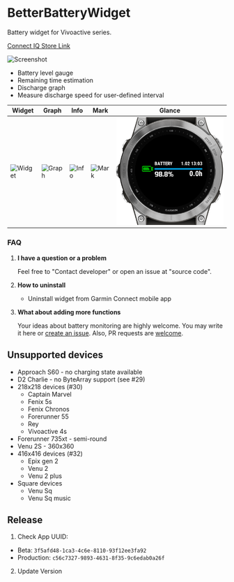 # BetterBatteryWidget

Battery widget for Vivoactive series.

[Connect IQ Store Link](https://apps.garmin.com/en-US/apps/c6e9f350-955a-476d-a7b6-49e33b155870)

![Screenshot](https://github.com/tumb1er/BetterBatteryWidget/blob/master/store/title.png)

* Battery level gauge
* Remaining time estimation
* Discharge graph
* Measure discharge speed for user-defined interval

Widget | Graph | Info | Mark | Glance
-- | -- | -- | -- | --
![Widget](https://github.com/tumb1er/BetterBatteryWidget/blob/master/store/widget.png) | ![Graph](https://github.com/tumb1er/BetterBatteryWidget/blob/master/store/graph_page.png) | ![Info](https://github.com/tumb1er/BetterBatteryWidget/blob/master/store/info_page.png) | ![Mark](https://github.com/tumb1er/BetterBatteryWidget/blob/master/store/mark.png) | ![Glance](https://github.com/tumb1er/BetterBatteryWidget/blob/master/store/glance.png)  


### FAQ

1. **I have a question or a problem**

   Feel free to "Contact developer" or open an issue at "source code".

2. **How to uninstall**

   * Uninstall widget from Garmin Connect mobile app

3. **What about adding more functions**
	
   Your ideas about battery monitoring are highly welcome. You may write it here or [create an issue](https://github.com/tumb1er/BetterBatteryWidget/issues/new).
   Also, PR requests are [welcome](https://github.com/tumb1er/BetterBatteryWidget/pull/new/master).
   
## Unsupported devices

* Approach S60 - no charging state available
* D2 Charlie - no ByteArray support (see #29)
* 218x218 devices (#30)
   * Captain Marvel
   * Fenix 5s
   * Fenix Chronos
   * Forerunner 55
   * Rey
   * Vivoactive 4s
* Forerunner 735xt - semi-round
* Venu 2S - 360x360 
* 416x416 devices (#32)
   * Epix gen 2
   * Venu 2
   * Venu 2 plus
* Square devices
   * Venu Sq
   * Venu Sq music

## Release

1. Check App UUID:
  * Beta: `3f5afd48-1ca3-4c6e-8110-93f12ee3fa92`
  * Production: `c56c7327-9893-4631-8f35-9c6edab0a26f`
2. Update Version  